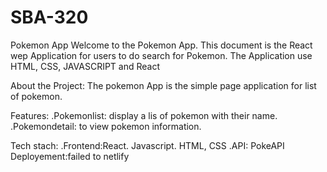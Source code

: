 # SBA-320

Pokemon App
Welcome to the Pokemon App. This document is the React wep Application for users to do search for Pokemon.
The Application use HTML, CSS, JAVASCRIPT and React

About the Project:
The pokemon App is the simple page application for list of pokemon.

Features:
.Pokemonlist: display a lis of pokemon with their name.
.Pokemondetail: to view pokemon information.

Tech stach:
.Frontend:React. Javascript. HTML, CSS
.API: PokeAPI
Deployement:failed to netlify
